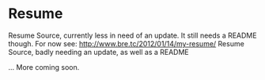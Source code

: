 Resume
======

Resume Source, currently less in need of an update.  It still needs a README though.
For now see: http://www.bre.tc/2012/01/14/my-resume/
Resume Source, badly needing an update, as well as a README

... More coming soon.